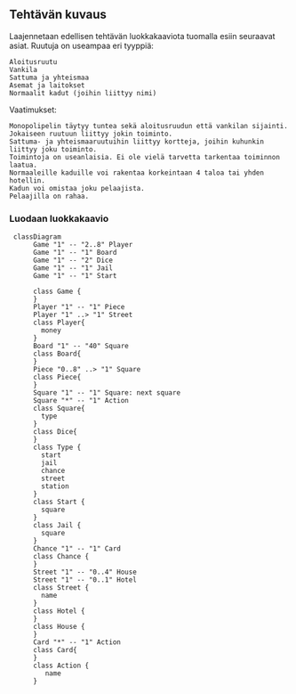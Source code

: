## Tehtävän kuvaus

Laajennetaan edellisen tehtävän luokkakaaviota tuomalla esiin seuraavat asiat.
Ruutuja on useampaa eri tyyppiä:

    Aloitusruutu
    Vankila
    Sattuma ja yhteismaa
    Asemat ja laitokset
    Normaalit kadut (joihin liittyy nimi)

Vaatimukset:
    
    Monopolipelin täytyy tuntea sekä aloitusruudun että vankilan sijainti.
    Jokaiseen ruutuun liittyy jokin toiminto.
    Sattuma- ja yhteismaaruutuihin liittyy kortteja, joihin kuhunkin liittyy joku toiminto.
    Toimintoja on useanlaisia. Ei ole vielä tarvetta tarkentaa toiminnon laatua.
    Normaaleille kaduille voi rakentaa korkeintaan 4 taloa tai yhden hotellin.
    Kadun voi omistaa joku pelaajista.
    Pelaajilla on rahaa.

### Luodaan luokkakaavio

```mermaid
 classDiagram
      Game "1" -- "2..8" Player
      Game "1" -- "1" Board
      Game "1" -- "2" Dice
      Game "1" -- "1" Jail
      Game "1" -- "1" Start
      
      class Game {
      }
      Player "1" -- "1" Piece
      Player "1" ..> "1" Street
      class Player{
        money
      }
      Board "1" -- "40" Square
      class Board{
      }
      Piece "0..8" ..> "1" Square
      class Piece{
      }
      Square "1" -- "1" Square: next square
      Square "*" -- "1" Action
      class Square{
        type
      }
      class Dice{
      }
      class Type {
        start
        jail
        chance
        street
        station
      }
      class Start {
        square
      }
      class Jail {
        square
      }
      Chance "1" -- "1" Card
      class Chance {
      }
      Street "1" -- "0..4" House
      Street "1" -- "0..1" Hotel
      class Street {
        name
      }
      class Hotel {
      }
      class House {
      }
      Card "*" -- "1" Action
      class Card{
      }
      class Action {
         name
      }
      
